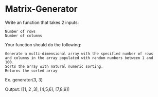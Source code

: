 # Matrix-Generator
Write an function that takes 2 inputs:

    Number of rows
    Number of columns

Your function should do the following:

    Generate a multi-dimensional array with the specified number of rows and columns in the array populated with random numbers between 1 and 100.
    Sorts the array with natural numeric sorting.
    Returns the sorted array

Ex. generator(3, 3)

Output: [[1, 2 ,3], [4,5,6], [7,8,9]]
